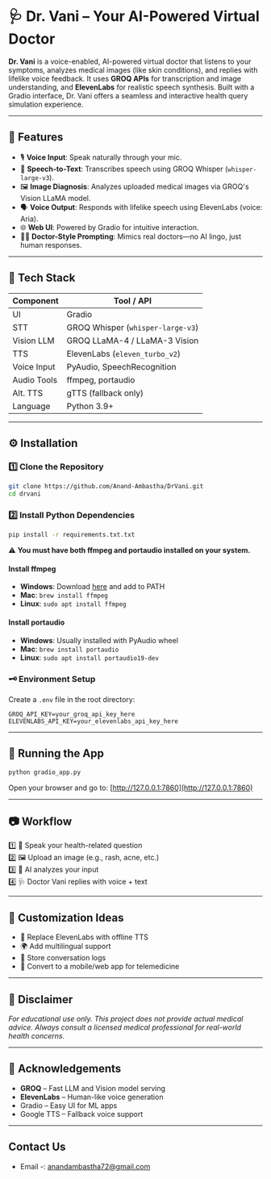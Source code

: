 
# 🩺 Dr. Vani – Your AI-Powered Virtual Doctor

**Dr. Vani** is a voice-enabled, AI-powered virtual doctor that listens to your symptoms, analyzes medical images (like skin conditions), and replies with lifelike voice feedback. It uses **GROQ APIs** for transcription and image understanding, and **ElevenLabs** for realistic speech synthesis. Built with a Gradio interface, Dr. Vani offers a seamless and interactive health query simulation experience.

---

## 🔧 Features

- 🎙️ **Voice Input**: Speak naturally through your mic.
- 🧠 **Speech-to-Text**: Transcribes speech using GROQ Whisper (`whisper-large-v3`).
- 🖼️ **Image Diagnosis**: Analyzes uploaded medical images via GROQ's Vision LLaMA model.
- 🗣️ **Voice Output**: Responds with lifelike speech using ElevenLabs (voice: Aria).
- 🌐 **Web UI**: Powered by Gradio for intuitive interaction.
- 👨‍⚕️ **Doctor-Style Prompting**: Mimics real doctors—no AI lingo, just human responses.

---

## 🧠 Tech Stack

| Component     | Tool / API                  |
|--------------|-----------------------------|
| UI           | Gradio                      |
| STT          | GROQ Whisper (`whisper-large-v3`) |
| Vision LLM   | GROQ LLaMA-4 / LLaMA-3 Vision |
| TTS          | ElevenLabs (`eleven_turbo_v2`) |
| Voice Input  | PyAudio, SpeechRecognition  |
| Audio Tools  | ffmpeg, portaudio           |
| Alt. TTS     | gTTS (fallback only)        |
| Language     | Python 3.9+                 |

---

## ⚙️ Installation

### 1️⃣ Clone the Repository

```bash
git clone https://github.com/Anand-Ambastha/DrVani.git
cd drvani
```

### 2️⃣ Install Python Dependencies

```bash
pip install -r requirements.txt.txt
```

⚠️ **You must have both ffmpeg and portaudio installed on your system.**

#### Install ffmpeg
- **Windows**: Download [here](https://ffmpeg.org/download.html) and add to PATH
- **Mac**: `brew install ffmpeg`
- **Linux**: `sudo apt install ffmpeg`

#### Install portaudio
- **Windows**: Usually installed with PyAudio wheel
- **Mac**: `brew install portaudio`
- **Linux**: `sudo apt install portaudio19-dev`

### 🗝️ Environment Setup
Create a `.env` file in the root directory:

```
GROQ_API_KEY=your_groq_api_key_here
ELEVENLABS_API_KEY=your_elevenlabs_api_key_here
```

---

## 🚀 Running the App

```bash
python gradio_app.py
```

Open your browser and go to: [http://127.0.0.1:7860](http://127.0.0.1:7860)

---

## 📷 Workflow

1️⃣ 🎤 Speak your health-related question  
2️⃣ 🖼️ Upload an image (e.g., rash, acne, etc.)  
3️⃣ 🧠 AI analyzes your input  
4️⃣ 🩺 Doctor Vani replies with voice + text  

---

## 🧪 Customization Ideas

- 🔄 Replace ElevenLabs with offline TTS  
- 🌍 Add multilingual support  
- 💾 Store conversation logs  
- 📱 Convert to a mobile/web app for telemedicine  

---

## 📜 Disclaimer

_For educational use only. This project does not provide actual medical advice. Always consult a licensed medical professional for real-world health concerns._

---

## 🙌 Acknowledgements

- **GROQ** – Fast LLM and Vision model serving  
- **ElevenLabs** – Human-like voice generation  
- Gradio – Easy UI for ML apps
- Google TTS – Fallback voice support

---

## Contact Us
- Email -: anandambastha72@gmail.com
